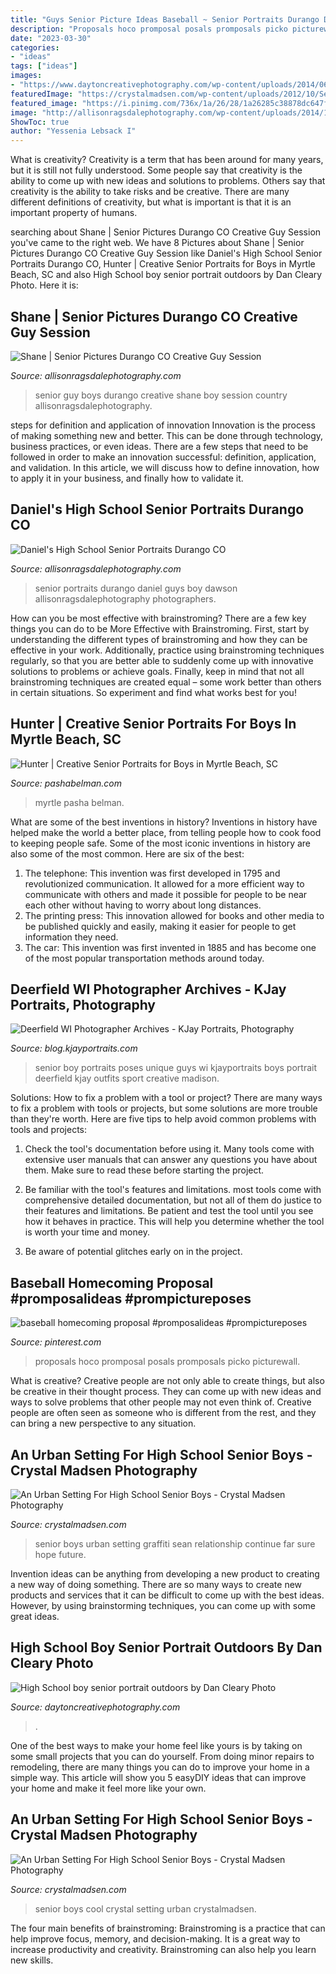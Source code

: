 ```yaml
---
title: "Guys Senior Picture Ideas Baseball ~ Senior Portraits Durango Daniel Guys Boy Dawson Allisonragsdalephotography Photographers"
description: "Proposals hoco promposal posals promposals picko picturewall"
date: "2023-03-30"
categories:
- "ideas"
tags: ["ideas"]
images:
- "https://www.daytoncreativephotography.com/wp-content/uploads/2014/06/portrait-of-High-School-senior-boy-in-dugout-with-baseball-glove-and-bat.jpg"
featuredImage: "https://crystalmadsen.com/wp-content/uploads/2012/10/Senior-Photo-Ideas-for-boys_007-682x1024.jpg"
featured_image: "https://i.pinimg.com/736x/1a/26/28/1a26285c38878dc647fb16de90ef5486.jpg"
image: "http://allisonragsdalephotography.com/wp-content/uploads/2014/12/DSC5309.jpg"
ShowToc: true
author: "Yessenia Lebsack I"
---
```



What is creativity?
Creativity is a term that has been around for many years, but it is still not fully understood. Some people say that creativity is the ability to come up with new ideas and solutions to problems. Others say that creativity is the ability to take risks and be creative. There are many different definitions of creativity, but what is important is that it is an important property of humans.

	

		
searching about Shane | Senior Pictures Durango CO Creative Guy Session you've came to the right web. We have 8 Pictures about Shane | Senior Pictures Durango CO Creative Guy Session like Daniel&#039;s High School Senior Portraits Durango CO, Hunter | Creative Senior Portraits for Boys in Myrtle Beach, SC and also High School boy senior portrait outdoors by Dan Cleary Photo. Here it is:
		
    
## Shane | Senior Pictures Durango CO Creative Guy Session

<img loading=lazy src="https://allisonragsdalephotography.com/wp-content/uploads/2013/07/allisonragsdalephotography-7155-681x1024.jpg" onerror="this.onerror=null;this.src='https://tse2.mm.bing.net/th?id=OIP.5y90I8mfPO2QUXEVQ4wqlAHaLI&amp;pid=15.1';" alt="Shane | Senior Pictures Durango CO Creative Guy Session">

_Source: allisonragsdalephotography.com_

>senior guy boys durango creative shane boy session country allisonragsdalephotography. 

	

steps for definition and application of innovation
Innovation is the process of making something new and better. This can be done through technology, business practices, or even ideas. There are a few steps that need to be followed in order to make an innovation successful: definition, application, and validation. In this article, we will discuss how to define innovation, how to apply it in your business, and finally how to validate it.

    
## Daniel&#039;s High School Senior Portraits Durango CO

<img loading=lazy src="http://allisonragsdalephotography.com/wp-content/uploads/2014/12/DSC5309.jpg" onerror="this.onerror=null;this.src='https://tse1.mm.bing.net/th?id=OIP.IVuEEQ1KTgzssfLC9Mls5QHaLI&amp;pid=15.1';" alt="Daniel&#039;s High School Senior Portraits Durango CO">

_Source: allisonragsdalephotography.com_

>senior portraits durango daniel guys boy dawson allisonragsdalephotography photographers. 

	

How can you be most effective with brainstroming?
There are a few key things you can do to be More Effective with Brainstroming. First, start by understanding the different types of brainstroming and how they can be effective in your work. Additionally, practice using brainstroming techniques regularly, so that you are better able to suddenly come up with innovative solutions to problems or achieve goals. Finally, keep in mind that not all brainstroming techniques are created equal – some work better than others in certain situations. So experiment and find what works best for you!

    
## Hunter | Creative Senior Portraits For Boys In Myrtle Beach, SC

<img loading=lazy src="https://static.showit.co/1200/Zjr-3RipTwOpzqV1b1qYgA/25111/senior_pictures_for_guys_-_senior_photos_with_boys_in_myrtle_beach_sc-17.jpg" onerror="this.onerror=null;this.src='https://tse4.mm.bing.net/th?id=OIP.9Yg7t1z3tDhx3S1XEi0NUAHaE8&amp;pid=15.1';" alt="Hunter | Creative Senior Portraits for Boys in Myrtle Beach, SC">

_Source: pashabelman.com_

>myrtle pasha belman. 

	

What are some of the best inventions in history?
Inventions in history have helped make the world a better place, from telling people how to cook food to keeping people safe. Some of the most iconic inventions in history are also some of the most common. Here are six of the best: 
1. The telephone: This invention was first developed in 1795 and revolutionized communication. It allowed for a more efficient way to communicate with others and made it possible for people to be near each other without having to worry about long distances. 
2. The printing press: This innovation allowed for books and other media to be published quickly and easily, making it easier for people to get information they need. 
3. The car: This invention was first invented in 1885 and has become one of the most popular transportation methods around today.

    
## Deerfield WI Photographer Archives - KJay Portraits, Photography

<img loading=lazy src="http://blog.kjayportraits.com/wp-content/uploads/2016/02/kjay-web-2016-class-68-of-104H.jpg" onerror="this.onerror=null;this.src='https://tse1.mm.bing.net/th?id=OIP.2i8TGNuCXPA8I8rp8KMrswHaLG&amp;pid=15.1';" alt="Deerfield WI Photographer Archives - KJay Portraits, Photography">

_Source: blog.kjayportraits.com_

>senior boy portraits poses unique guys wi kjayportraits boys portrait deerfield kjay outfits sport creative madison. 

	

Solutions: How to fix a problem with a tool or project?
There are many ways to fix a problem with tools or projects, but some solutions are more trouble than they're worth. Here are five tips to help avoid common problems with tools and projects:
1. Check the tool's documentation before using it. Many tools come with extensive user manuals that can answer any questions you have about them. Make sure to read these before starting the project.

2. Be familiar with the tool's features and limitations. most tools come with comprehensive detailed documentation, but not all of them do justice to their features and limitations. Be patient and test the tool until you see how it behaves in practice. This will help you determine whether the tool is worth your time and money.

3. Be aware of potential glitches early on in the project.

    
## Baseball Homecoming Proposal #promposalideas #prompictureposes

<img loading=lazy src="https://i.pinimg.com/736x/1a/26/28/1a26285c38878dc647fb16de90ef5486.jpg" onerror="this.onerror=null;this.src='https://tse1.mm.bing.net/th?id=OIP.ZlX5pqycCymwhWX1p6bkdQHaJ3&amp;pid=15.1';" alt="baseball homecoming proposal #promposalideas #prompictureposes">

_Source: pinterest.com_

>proposals hoco promposal posals promposals picko picturewall. 

	

What is creative?
Creative people are not only able to create things, but also be creative in their thought process. They can come up with new ideas and ways to solve problems that other people may not even think of. Creative people are often seen as someone who is different from the rest, and they can bring a new perspective to any situation.

    
## An Urban Setting For High School Senior Boys - Crystal Madsen Photography

<img loading=lazy src="https://crystalmadsen.com/wp-content/uploads/2012/10/Senior-Photo-Ideas-for-boys_002-682x1024.jpg" onerror="this.onerror=null;this.src='https://tse3.mm.bing.net/th?id=OIP.SB9YU7a6FlY7bPHJZ-ywDwHaLH&amp;pid=15.1';" alt="An Urban Setting For High School Senior Boys - Crystal Madsen Photography">

_Source: crystalmadsen.com_

>senior boys urban setting graffiti sean relationship continue far sure hope future. 

	

Invention ideas can be anything from developing a new product to creating a new way of doing something. There are so many ways to create new products and services that it can be difficult to come up with the best ideas. However, by using brainstorming techniques, you can come up with some great ideas.

    
## High School Boy Senior Portrait Outdoors By Dan Cleary Photo

<img loading=lazy src="https://www.daytoncreativephotography.com/wp-content/uploads/2014/06/portrait-of-High-School-senior-boy-in-dugout-with-baseball-glove-and-bat.jpg" onerror="this.onerror=null;this.src='https://tse4.mm.bing.net/th?id=OIP.PD2rb14bzI-o9rMnE7J7GwHaJQ&amp;pid=15.1';" alt="High School boy senior portrait outdoors by Dan Cleary Photo">

_Source: daytoncreativephotography.com_

>. 

	

One of the best ways to make your home feel like yours is by taking on some small projects that you can do yourself. From doing minor repairs to remodeling, there are many things you can do to improve your home in a simple way. This article will show you 5 easyDIY ideas that can improve your home and make it feel more like your own.

    
## An Urban Setting For High School Senior Boys - Crystal Madsen Photography

<img loading=lazy src="https://crystalmadsen.com/wp-content/uploads/2012/10/Senior-Photo-Ideas-for-boys_007-682x1024.jpg" onerror="this.onerror=null;this.src='https://tse2.mm.bing.net/th?id=OIP.BbwAsoNYcTuS2FxCgyLxHAHaLH&amp;pid=15.1';" alt="An Urban Setting For High School Senior Boys - Crystal Madsen Photography">

_Source: crystalmadsen.com_

>senior boys cool crystal setting urban crystalmadsen. 

	

The four main benefits of brainstroming:
Brainstroming is a practice that can help improve focus, memory, and decision-making. It is a great way to increase productivity and creativity. Brainstroming can also help you learn new skills.

